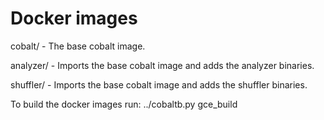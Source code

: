 Docker images
=============

cobalt/     - The base cobalt image.

analyzer/   - Imports the base cobalt image and adds the analyzer binaries.

shuffler/   - Imports the base cobalt image and adds the shuffler binaries.

To build the docker images run: ../cobaltb.py gce\_build
